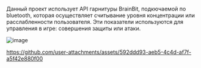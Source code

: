 Данный проект использует API гарнитуры BrainBit, подкючаемой по bluetooth, которая осуществляет считывание уровня концентрации или расслабленности пользователя. Эти показатели используются для управления в игре: совершения защиты или атаки.

![image](https://github.com/user-attachments/assets/6c2208ae-031a-48bc-be62-3b779e8a5f60)


https://github.com/user-attachments/assets/592ddd93-aeb5-4c4d-af7f-a5f42e880f00

